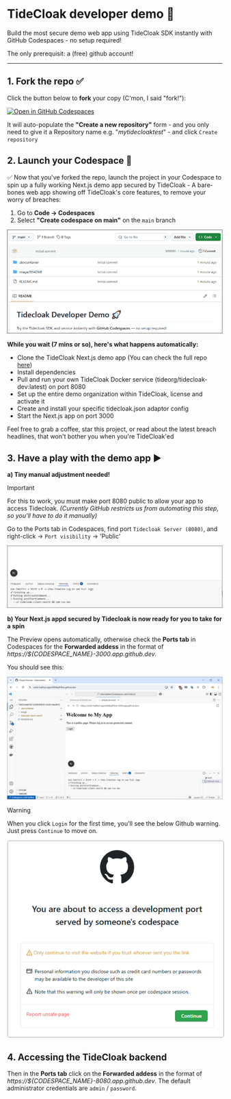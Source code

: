 # TideCloak developer demo 🚀

Build the most secure demo web app using TideCloak SDK instantly with GitHub Codespaces - no setup required!

The only prerequisit: a (free) github account!

---

## **1. Fork the repo** ✅

Click the button below to **fork** your copy (C'mon, I said "fork!"):

[![Open in GitHub Codespaces](https://github.com/codespaces/badge.svg)](https://github.com/tide-foundation/tidespaces/generate)

It will auto-populate the **"Create a new repository"** form - and you only need to give it a Repository name e.g. "*mytidecloaktest*" - and click `Create repository`

## 2. Launch your Codespace 🚀

✅ Now that you've forked the repo, launch the project in your Codespace to spin up a fully working Next.js demo app secured by TideCloak - A bare-bones web app showing off TideCloak's core features, to remove your worry of breaches:

1. Go to **Code → Codespaces**
2. Select **"Create codespace on main"** on the `main` branch

![How to create codespace](image/README/tidecloak_howto_createcodespace.gif)

**While you wait (7 mins or so), here's what happens automatically:**
- Clone the TideCloak Next.js demo app (You can check the full repo [here](https://github.com/tide-foundation/tidecloak-client-nextJS))
- Install dependencies
- Pull and run your own TideCloak Docker service (tideorg/tidecloak-dev:latest) on port 8080
- Set up the entire demo organization within TideCloak, license and activate it
- Create and install your specific tidecloak.json adaptor config
- Start the Next.js app on port 3000

Feel free to grab a coffee, star this project, or read about the latest breach headlines, that won't bother you when you're TideCloak'ed

## **3. Have a play with the demo app** ▶️

**a) Tiny manual adjustment needed!**

> [!IMPORTANT]
> For this to work, you must make port 8080 public to allow your app to access Tidecloak.
_(Currently GitHub restricts us from automating this step, so you'll have to do it manually)_

Go to the Ports tab in Codespaces, find port `Tidecloak Server (8080)`, and right-click → `Port visibility` → 'Public'

![how to makepublic](image/README/tidecloak_howto_makepublic.gif)

**b) Your Next.js appd secured by Tidecloak is now ready for you to take for a spin**

The Preview opens automatically, otherwise check the **Ports tab** in Codespaces for the **Forwarded addess** in the format of _https://${CODESPACE_NAME}-3000.app.github.dev_.

You should see this:

![How to create codespace](image/README/tidecloak_howto_preview.jpg)

> [!WARNING]
> When you click `Login` for the first time, you'll see the below Github warning. Just press `Continue` to move on.

<img src="image/README/1743562446996.png" alt="Codespaces warning" style="border: 2px solid #ccc; border-radius: 6px;" />

**4. Accessing the TideCloak backend**
------------------------------------------------

Then in the **Ports tab** click on the **Forwarded addess** in the format of _https://${CODESPACE_NAME}-8080.app.github.dev_. The default administrator credentials are `admin` / `password`.
